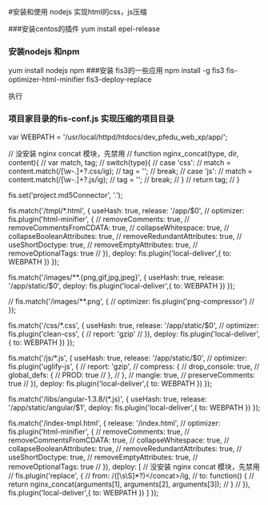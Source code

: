 #安装和使用 nodejs 实现html的css，js压缩

###安装centos的插件
yum install epel-release
### 安装nodejs 和npm
yum install nodejs npm
###安装 fis3的一些应用
npm install -g fis3 fis-optimizer-html-minifier fis3-deploy-replace

执行

### 项目家目录的fis-conf.js   实现压缩的项目目录
var WEBPATH = '/usr/local/httpd/htdocs/dev_pfedu_web_xp/app/';

// 没安装 nginx concat 模块，先禁用
// function nginx_concat(type, dir, content){
//     var match, tag;
//     switch(type){
//         case 'css':
//             match = content.match(/[\w\-\.]+?\.css/ig);
//             tag = '<link rel="stylesheet" href="' + dir + '??' + match.join(',') + '">';
//             break;
//         case 'js':
//             match = content.match(/[\w\-\.]+?\.js/ig);
//             tag = '<script src="' + dir + '??' + match.join(',') + '"></script>';
//             break;
//     }
//     return tag;
// }

fis.set('project.md5Connector', '.');

fis.match('/tmpl/*.html', {
    useHash: true,
    release: '/app/$0',
    // optimizer: fis.plugin('html-minifier', {
    //     removeComments: true,
    //     removeCommentsFromCDATA: true,
    //     collapseWhitespace: true,
    //     collapseBooleanAttributes: true,
    //     removeRedundantAttributes: true,
    //     useShortDoctype: true,
    //     removeEmptyAttributes: true,
    //     removeOptionalTags: true
    // }),
    deploy: fis.plugin('local-deliver',{
        to: WEBPATH
    })
});

fis.match('/images/**.{png,gif,jpg,jpeg}', {
    useHash: true,
    release: '/app/static/$0',
    deploy: fis.plugin('local-deliver',{
        to: WEBPATH
    })
});

// fis.match('/images/**.png', {
//     optimizer: fis.plugin('png-compressor')
// });

fis.match('/css/*.css', {
    useHash: true,
    release: '/app/static/$0',
    // optimizer: fis.plugin('clean-css', {
    //     report: 'gzip'
    // }),
    deploy: fis.plugin('local-deliver',{
        to: WEBPATH
    })
});

fis.match('/js/*.js', {
    useHash: true,
    release: '/app/static/$0',
    // optimizer: fis.plugin('uglify-js', {
    //     report: 'gzip',
    //     compress: {
    //         drop_console: true,
    //         global_defs: {
    //             PROD: true
    //         },
    //     },
    //     mangle: true,
    //     preserveComments: true
    // }),
    deploy: fis.plugin('local-deliver',{
        to: WEBPATH
    })
});

fis.match('/libs/angular-1.3.8/(*.js)', {
    useHash: true,
    release: '/app/static/angular/$1',
    deploy: fis.plugin('local-deliver',{
        to: WEBPATH
    })
});

fis.match('/index-tmpl.html', {
    release: '/index.html',
    // optimizer: fis.plugin('html-minifier', {
    //     removeComments: true,
    //     removeCommentsFromCDATA: true,
    //     collapseWhitespace: true,
    //     collapseBooleanAttributes: true,
    //     removeRedundantAttributes: true,
    //     useShortDoctype: true,
    //     removeEmptyAttributes: true,
    //     removeOptionalTags: true
    // }),
    deploy: [
        // 没安装 nginx concat 模块，先禁用
        // fis.plugin('replace', {
        //     from: /<concat type="(.*?)" dir="(.*?)">([\s\S]*?)<\/concat>/ig,
        //     to: function() {
        //         return nginx_concat(arguments[1], arguments[2], arguments[3]);
        //     }
        // }),
        fis.plugin('local-deliver',{
            to: WEBPATH
        })
    ]
});